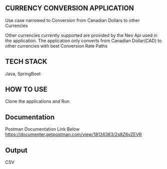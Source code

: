 ## CURRENCY CONVERSION APPLICATION
Use case narrowed to Conversion from Canadian Dollars to other Currencies 

Other currencies currently supported are provided by the Neo Api used in the application.
The application only converts from Canadian Dollar(CAD) to other currencies with best Conversion Rate Paths

## TECH STACK
Java,
SpringBoot

## HOW TO USE
Clone the applications and Run 

## Documentation
Postman Documentation Link Below
https://documenter.getpostman.com/view/18126363/2s8Z6vZEVR

## Output
CSV